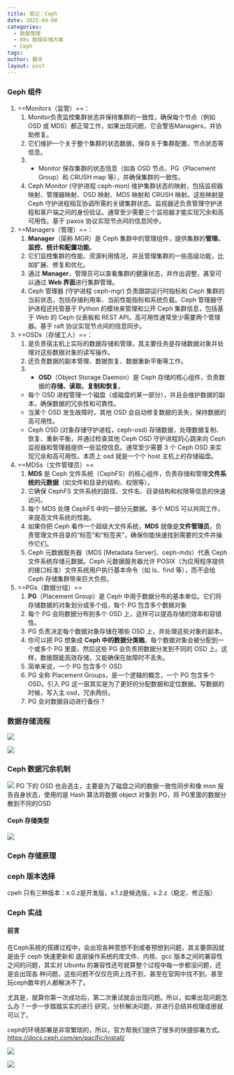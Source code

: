 ```yaml
---
title: 笔记：Ceph
date: 2025-04-08
categories:
  - 数据管理
  - K8s 数据存储方案
  - Ceph
tags: 
author: 霸天
layout: post
---
```

### Geph 组件

1. ==Monitors（监管）==：
	1. Monitor负责监控集群状态并保持集群的一致性，确保每个节点（例如 OSD 或 MDS）都正常工作，如果出现问题，它会警告Managers，并协助修复。
	2. 它们维护一个关于整个集群的状态数据，保存关于集群配置、节点状态等信息。
	3. - Monitor 保存集群的状态信息（如各 OSD 节点、PG（Placement Group）和 CRUSH map 等），并确保集群的一致性。
	4. Ceph Monitor (守护进程 ceph-mon) 维护集群状态的映射，包括监视器映射、管理器映射、OSD 映射、MDS 映射和 CRUSH 映射。这些映射是 Ceph 守护进程相互协调所需的关键集群状态。监视器还负责管理守护进程和客户端之间的身份验证。通常至少需要三个监视器才能实现冗余和高可用性。基于 paxos 协议实现节点间的信息同步。
2. ==Managers（管理）==：
	1. **Manager**（简称 MGR）是 Ceph 集群中的管理组件，提供集群的**管理、监控、统计和配置功能**。
	2. 它们监控集群的性能、资源利用情况，并且管理集群的一些高级功能，比如扩展、修复和优化。
	3. 通过 **Manager**，管理员可以查看集群的健康状态，并作出调整，甚至可以通过 **Web 界面**进行集群管理。
	4. Ceph 管理器 (守护进程 ceph-mgr) 负责跟踪运行时指标和 Ceph 集群的当前状态，包括存储利用率、当前性能指标和系统负载。Ceph 管理器守护进程还托管基于 Python 的模块来管理和公开 Ceph 集群信息，包括基于 Web 的 Ceph 仪表板和 REST API。高可用性通常至少需要两个管理器。基于 raft 协议实现节点间的信息同步。
3. ==OSDs（存储工人）==：
	1. 是负责宿主机上实际的数据存储和管理，其主要任务是存储数据对象并处理对这些数据对象的读写操作。
	2. 还负责数据的副本管理、数据恢复、数据重新平衡等工作。
	3. - **OSD**（Object Storage Daemon）是 Ceph 存储的核心组件，负责数据的**存储、读取、复制和恢复**。
	- 每个 OSD 进程管理一个磁盘（或磁盘的某一部分），并且会维护数据的副本，确保数据的冗余性和可靠性。
	- 当某个 OSD 发生故障时，其他 OSD 会自动修复数据的丢失，保持数据的高可用性。
	- Ceph OSD (对象存储守护进程，ceph-osd) 存储数据，处理数据复制、恢复、重新平衡，并通过检查其他 Ceph OSD 守护进程的心跳来向 Ceph 监视器和管理器提供一些监控信息。通常至少需要 3 个 Ceph OSD 来实现冗余和高可用性。本质上 osd 就是一个个 host 主机上的存储磁盘。
4. ==MDSs（文件管理员）==
	1. **MDS** 是 Ceph 文件系统（CephFS）的核心组件，负责存储和管理**文件系统的元数据**（如文件和目录的结构、权限等）。
	2. 它确保 CephFS 文件系统的路径、文件名、目录结构和权限等信息的快速访问。
	3. 每个 MDS 处理 CephFS 中的一部分元数据。多个 MDS 可以共同工作，来提高文件系统的性能。
	4. 如果你把 Ceph 看作一个超级大文件系统，**MDS** 就像是**文件管理员**，负责管理文件目录的“标签”和“标签夹”，确保你能快速找到需要的文件并操作它们。
	5. Ceph 元数据服务器（MDS [Metadata Server]、ceph-mds）代表 Ceph 文件系统存储元数据。Ceph 元数据服务器允许 POSIX（为应用程序提供的接口标准）文件系统用户执行基本命令（如 ls、find 等），而不会给 Ceph 存储集群带来巨大负担。
5. ==PGs（数据分组）==
	1. **PG**（Placement Group）是 Ceph 中用于数据分布的基本单位。它们将存储数据的对象划分成多个组，每个 PG 包含多个数据对象
	2. 每个 PG 会将数据分布到多个 OSD 上，这样可以提高存储的效率和容错性。
	3. PG 负责决定每个数据对象存储在哪些 OSD 上，并处理这些对象的副本。
	4. 你可以把 PG 想象成 **Ceph 中的数据分类箱**。每个数据对象会被分配到一个或多个 PG 里面，然后这些 PG 会负责把数据分发到不同的 OSD 上。这样，数据既能高效存储，又能确保在故障时不丢失。
	5. 简单来说，一个 PG 包含多个 OSD
	6. PG 全称 Placement Groups，是一个逻辑的概念，一个 PG 包含多个 OSD。引入 PG 这一层其实是为了更好的分配数据和定位数据。写数据的时候，写入主 osd，冗余两份。
	7. PG 会对数据自动进行备份？


### 数据存储流程
![](image-20250409101551563.png)



![](image-20250409101918985.png)


### Ceph 数据冗余机制

![](image-20250409101837245.png)
PG 下的 OSD 也会选主，主要是为了磁盘之间的数据一致性同步和像 mon 报告自身状态，使用的是 Hash 算法将数据 object 对象到 PG，将 PG里面的数据分散到不同的OSD



#### Ceph 存储类型
![](image-20250409102406023.png)




### Ceph 存储原理



### ceph 版本选择

cpeh 只有三种版本：x.0.z是开发版，x.1.z是候选版，x.2.z（稳定、修正版）





### Ceph 实战
#### 前言
在Ceph系统的搭建过程中，会出现各种意想不到或者预想到问题，其主要原因就是由于 ceph 快速更新和 底层操作系统的库文件、内核、gcc 版本之间的兼容性之间的问题，其实对 Ubuntu 的兼容性还号就算整个过程中每一步都没问题，还是会出现各
种问题，这些问题不仅仅在网上找不到，甚至在官网中找不到，甚至玩ceph数年的人都解决不了。

尤其是，就算你第一次成功后，第二次重试就会出现问题。所以，如果出现问题怎么办？一步一步踏踏实实的进行
研究，分析解决问题，并进行总结并梳理成册就可以了。

ceph的环境部署是非常繁琐的，所以，官方帮我们提供了很多的快捷部署方式。
https://docs.ceph.com/en/pacific/install/










![](image-20250409110737249.png)


![](image-20250409110924759.png)

























